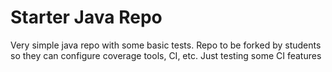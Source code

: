 # Starter Java Repo

Very simple java repo with some basic tests. Repo to be forked by students so they can configure coverage tools, CI, etc.
Just testing some CI features
